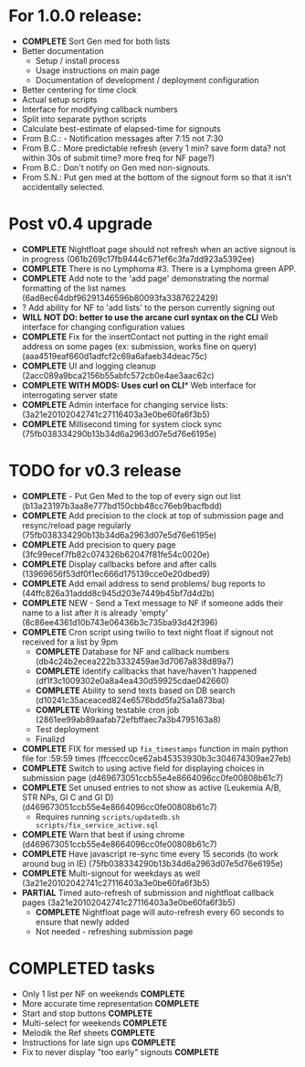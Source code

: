 # For 1.0.0 release:

- **COMPLETE** Sort Gen med for both lists
- Better documentation
  - Setup / install process
  - Usage instructions on main page
  - Documentation of development / deployment configuration
- Better centering for time clock
- Actual setup scripts
- Interface for modifying callback numbers
- Split into separate python scripts
- Calculate best-estimate of elapsed-time for signouts
- From B.C.: - Notification messages after 7:15 not 7:30
- From B.C.: More predictable refresh (every 1 min?  save form data?  not within 30s of submit time? more freq for NF page?)
- From B.C.: Don't notify on Gen med non-signouts. 
- From S.N.: Put gen med at the bottom of the signout form so that it isn't accidentally selected.

# Post v0.4 upgrade

- **COMPLETE** Nightfloat page should not refresh when an active signout is in progress (061b269c17fb9444c671ef6c3fa7dd923a5392ee)
- **COMPLETE** There is no Lymphoma #3. There is a Lymphoma green APP.
- **COMPLETE** Add note to the 'add page' demonstrating the normal formatting of the list names (6ad8ec64dbf96291346596b80093fa3387622429)
- ? Add ability for NF to 'add lists' to the person currently signing out
- **WILL NOT DO: better to use the arcane curl syntax on the CLI** Web interface for changing configuration values
- **COMPLETE** Fix for the insertContact not putting in the right email address on some pages (ex: submission, works fine on query) (aaa4519eaf660d1adfcf2c69a6afaeb34deac75c)
- **COMPLETE** UI and logging cleanup (2acc089a9bca2156b55abfc572cb0e4ae3aac62c)
- **COMPLETE WITH MODS: Uses curl on CLI*** Web interface for interrogating server state
- **COMPLETE** Admin interface for changing service lists: (3a21e20102042741c27116403a3e0be60fa6f3b5)
- **COMPLETE** Millisecond timing for system clock sync (75fb038334290b13b34d6a2963d07e5d76e6195e)

# TODO for v0.3 release

- **COMPLETE** - Put Gen Med to the top of every sign out list (b13a23197b3aa8e777bd150cbb48cc76eb9bacfbdd)
- **COMPLETE** Add precision to the clock at top of submission page and resync/reload page regularly (75fb038334290b13b34d6a2963d07e5d76e6195e)
- **COMPLETE** Add precision to query page (3fc99ecef7fb82c074326b62047f81fe54c0020e)
- **COMPLETE** Display callbacks before and after calls (13969656f53df0f1ec666d175139cce0e20dbed9)
- **COMPLETE** Add email address to send problems/ bug reports to (44ffc826a31addd8c945d203e7449b45bf7d4d2b)
- **COMPLETE** NEW - Send a Text message to NF if someone adds their name to a list after it is already 'empty' (8c86ee4361d10b743e06436b3c735ba93d42f396)
- **COMPLETE** Cron script using twilio to text night float if signout not received for a list by 9pm
  - **COMPLETE** Database for NF and callback numbers (db4c24b2ecea222b3332459ae3d7067a838d89a7)
  - **COMPLETE** Identify callbacks that have/haven't happened (df1f3c1009302e0a8a4ea430d59925cdae042660)
  - **COMPLETE** Ability to send texts based on DB search (d10241c35aceaced824e6576bdd5fa25a1a873ba)
  - **COMPLETE** Working testable cron job (2861ee99ab89aafab72efbffaec7a3b4795163a8)
  - Test deployment
  - Finalizd
- **COMPLETE** FIX for messed up `fix_timestamps` function in main python file for :59:59 times (ffceccc0ce62ab45353930b3c304674309ae27eb)
- **COMPLETE** Switch to using active field for displaying choices in submission page (d469673051ccb55e4e8664096cc0fe00808b61c7)
- **COMPLETE** Set unused entries to not show as active (Leukemia A/B, STR NPs, GI C and GI D) (d469673051ccb55e4e8664096cc0fe00808b61c7)
  - Requires running `scripts/updatedb.sh scripts/fix_service_active.sql`
- **COMPLETE** Warn that best if using chrome (d469673051ccb55e4e8664096cc0fe00808b61c7)
- **COMPLETE** Have javascript re-sync time every 15 seconds (to work around bug in IE) (75fb038334290b13b34d6a2963d07e5d76e6195e)
- **COMPLETE** Multi-signout for weekdays as well (3a21e20102042741c27116403a3e0be60fa6f3b5)
- **PARTIAL** Timed auto-refresh of submission and nightfloat callback pages (3a21e20102042741c27116403a3e0be60fa6f3b5)
  - **COMPLETE** Nightfloat page will auto-refresh every 60 seconds to ensure that newly added
  - Not needed - refreshing submission page

# COMPLETED tasks

- Only 1 list per NF on weekends **COMPLETE**
- More accurate time representation **COMPLETE**
- Start and stop buttons **COMPLETE**
- Multi-select for weekends **COMPLETE**
- Melodik the Ref sheets **COMPLETE**
- Instructions for late sign ups **COMPLETE**
- Fix to never display "too early" signouts **COMPLETE**
